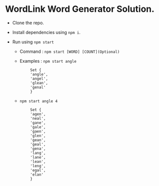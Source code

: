 # WordLink Word Generator Solution.
* Clone the repo.
* Install dependencies using `npm i`.
* Run using `npm start`
  - Command   : `npm start [WORD] [COUNT](Optional)`
  
  - Examples  : `npm start angle`
  
  ```
          Set { 
          'angle', 
          'angel', 
          'glean', 
          'genal' 
          }
  ```
  
  - `npm start angle 4`
  
  
  ```
          Set {
          'agen',
          'neal',
          'gane',
          'gale',
          'gaen',
          'glen',
          'gean',
          'geal',
          'gena',
          'lang',
          'lane',
          'lean',
          'leng',
          'egal',
          'elan' 
          }
  ```
